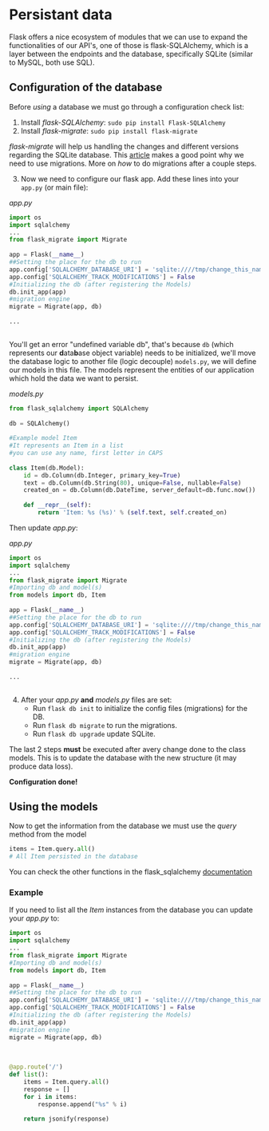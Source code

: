 # Persistant data

Flask offers a nice ecosystem of modules that we can use to expand the functionalities of our API's, one of those is flask-SQLAlchemy, which is a layer between the endpoints and the database, specifically SQLite (similar to MySQL, both use SQL).

## Configuration of the database
  
Before *using* a database we must go through a configuration check list:
1. Install *flask-SQLAlchemy*: ```sudo pip install Flask-SQLAlchemy```
2. Install *flask-migrate*: ```sudo pip install flask-migrate```
  
*flask-migrate* will help us handling the changes and different versions regarding the SQLite database. This [article](https://flywaydb.org/getstarted/why) makes a good point why we need to use migrations. More on *how* to do migrations after a couple steps.

3. Now we need to configure our flask app. Add these lines into your ```app.py``` (or main file):
  
*app.py*
```python
import os
import sqlalchemy
...
from flask_migrate import Migrate
  
app = Flask(__name__)
##Setting the place for the db to run
app.config['SQLALCHEMY_DATABASE_URI'] = 'sqlite:////tmp/change_this_name.db'
app.config['SQLALCHEMY_TRACK_MODIFICATIONS'] = False
#Initializing the db (after registering the Models)
db.init_app(app)
#migration engine
migrate = Migrate(app, db)
  
...
  
```

You'll get an error "undefined variable db", that's because ```db``` (which represents our **d**ata**b**ase object variable) needs to be initialized, we'll move the database logic to another file (logic decouple) ```models.py```, we will define our models in this file. The models represent the entities of our application which hold the data we want to persist.
  
*models.py*
```python
from flask_sqlalchemy import SQLAlchemy
  
db = SQLAlchemy()
  
#Example model Item 
#It represents an Item in a list
#you can use any name, first letter in CAPS
  
class Item(db.Model):
    id = db.Column(db.Integer, primary_key=True)
    text = db.Column(db.String(80), unique=False, nullable=False)
    created_on = db.Column(db.DateTime, server_default=db.func.now())
    
    def __repr__(self):
        return 'Item: %s (%s)' % (self.text, self.created_on)
```

Then update *app.py*:
  
*app.py*
```python
import os
import sqlalchemy
...
from flask_migrate import Migrate
#Importing db and model(s)
from models import db, Item
  
app = Flask(__name__)
##Setting the place for the db to run
app.config['SQLALCHEMY_DATABASE_URI'] = 'sqlite:////tmp/change_this_name.db'
app.config['SQLALCHEMY_TRACK_MODIFICATIONS'] = False
#Initializing the db (after registering the Models)
db.init_app(app)
#migration engine
migrate = Migrate(app, db)
  
...
  
```

4. After your *app.py* **and** *models.py* files are set:
    + Run ```flask db init``` to initialize the config files (migrations) for the DB.
    + Run ```flask db migrate``` to run the migrations.
    + Run ```flask db upgrade``` update SQLite.
  
The last 2 steps **must** be executed after avery change done to the class models. This is to update the database with the new structure (it may produce data loss).
  
**Configuration done!**

## Using the models
  
Now to get the information from the database we must use the *query* method from the model

```python
items = Item.query.all()
# All Item persisted in the database 

```
  
You can check the other functions in the flask_sqlalchemy [documentation](http://flask-sqlalchemy.pocoo.org/2.3/queries/)

### Example

If you need to list all the *Item* instances from the database you can update your *app.py* to:

```python
import os
import sqlalchemy
...
from flask_migrate import Migrate
#Importing db and model(s)
from models import db, Item
  
app = Flask(__name__)
##Setting the place for the db to run
app.config['SQLALCHEMY_DATABASE_URI'] = 'sqlite:////tmp/change_this_name.db'
app.config['SQLALCHEMY_TRACK_MODIFICATIONS'] = False
#Initializing the db (after registering the Models)
db.init_app(app)
#migration engine
migrate = Migrate(app, db)
  
  
  
@app.route('/')
def list():
    items = Item.query.all()
    response = []
    for i in items:
        response.append("%s" % i)
    
    return jsonify(response)
```
  
